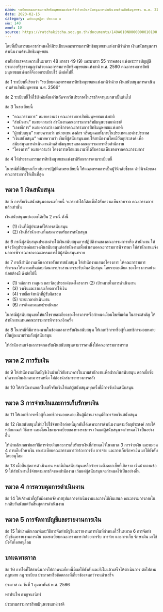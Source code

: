 ```yaml
---
name: ระเบียบคณะกรรมการสิทธิมนุษยชนแห่งชาติว่าด้วยเงินสนับสนุนการดำเนินงานด้านสิทธิมนุษยชน พ.ศ. 2566
date: 2023-02-15
category: ฉบับกฤษฎีกา ประเภท ก
เล่ม: 140
ตอนที่: 10
source: https://ratchakitcha.soc.go.th/documents/140A010N0000000010100.pdf
---
```


โดยที่เป็นการสมควรกำหนดให้มีระเบียบคณะกรรมการสิทธิมนุษยชนแห่งชาติว่าด้วย เงินสนับสนุนการดำเนินงานด้านสิทธิมนุษยชน

อาศัยอำนาจตามความในมาตรา 48 มาตรา 49 (9) และมาตรา 55 วรรคสอง แห่งพระราชบัญญัติประกอบรัฐธรรมนูญว่าด้วยคณะกรรมการสิทธิมนุษยชนแห่งชาติ พ.ศ. 2560 คณะกรรมการสิทธิมนุษยชนแห่งชาติจึงออกระเบียบไว้ ดังต่อไปนี้

ข้อ 1 ระเบียบนี้เรียกว่า “ระเบียบคณะกรรมการสิทธิมนุษยชนแห่งชาติว่าด้วย เงินสนับสนุนการดาเนินงานด้านสิทธิมนุษยชน พ.ศ. 2566”

ข้อ 2 ระเบียบนี้ให้ใช้บังคับตั้งแต่วันถัดจากวันประกาศในราชกิจจานุเบกษาเป็นต้นไป

ข้อ 3 ในระเบียบนี้

- “คณะกรรมการ” หมายความว่า คณะกรรมการสิทธิมนุษยชนแห่งชาติ
- “สำนักงาน” หมายความว่า สำนักงานคณะกรรมการสิทธิมนุษยชนแห่งชาติ
- “เลขาธิการ” หมายความว่า เลขาธิการคณะกรรมการสิทธิมนุษยชนแห่งชาติ
- “ผู้สนับสนุน” หมายความว่า หน่วยงาน องค์กร หรือบุคคลทั้งภายในประเทศและต่างประเทศ
- “เงินสนับสนุน” หมายความว่า เงินที่ผู้สนับสนุนมอบให้สานักงานโดยมีวัตถุประสงค์
  เพื่อสนับสนุนการดำเนินงานด้านสิทธิมนุษยชนของคณะกรรมการหรือสำนักงาน
- “โครงการ” หมายความว่า โครงการหรือแผนงานที่ได้รับความเห็นชอบจากคณะกรรมการ

ข้อ 4 ให้ประธานกรรมการสิทธิมนุษยชนแห่งชาติรักษาการตามระเบียบนี้

ในกรณีที่มีปัญหาเกี่ยวกับการปฏิบัติตามระเบียบนี้ ให้คณะกรรมการเป็นผู้วินิจฉัยชี้ขาด
คำวินิจฉัยของคณะกรรมการให้เป็นที่สุด

## หมวด 1 เงินสนับสนุน

ข้อ 5 การรับเงินสนับสนุนตามระเบียบนี้ จะกระทำได้ก็ต่อเมื่อได้รับความเห็นชอบจาก คณะกรรมการแล้วเท่านั้น

เงินสนับสนุนแบ่งออกได้เป็น 2 กรณี ดังนี้

- (1) เงินที่มีผู้ประสงค์ให้การสนับสนุน
- (2) เงินที่สำนักงานเห็นสมควรขอรับการสนับสนุน

ข้อ 6 กรณีผู้สนับสนุนประสงค์จะให้เงินสนับสนุนการปฏิบัติงานของคณะกรรมการหรือ สำนักงาน ให้แจ้งวัตถุประสงค์และวงเงินสนับสนุนต่อสำนักงานเพื่อนำเสนอคณะกรรมการพิจารณา
ให้สำนักงานแจ้งผลการพิจารณาของคณะกรรมการให้ผู้สนับสนุนทราบ

ข้อ 7 กรณีสำนักงานเห็นควรขอรับการสนับสนุน ให้สำนักงานเสนอโครงการ ให้คณะกรรมการพิจารณาให้ความเห็นชอบก่อนการประสานการขอรับเงินสนับสนุน โดยรายละเอียด ของโครงการอย่างน้อยต้องมี ดังต่อไปนี้

- (1) หลักการ เหตุผล และวัตถุประสงค์ของโครงการ (2) เป้าหมายในการดำเนินงาน
- (3) วงเงินและรายละเอียดการใช้เงิน
- (4) รายชื่อเจ้าหน้าที่ผู้รับผิดชอบ
- (5) ระยะเวลาดำเนินงาน
- (6) การติดตามและประเมินผล

ในกรณีผู้สนับสนุนขอให้แก้ไขรายละเอียดของโครงการหรือกำหนดเงื่อนไขเพิ่มเติม
ในสาระสำคัญ ให้สำนักงานเสนอคณะกรรมการพิจารณาอีกครั้ง

ข้อ 8 ในกรณีที่มีการลงนามในข้อตกลงการรับเงินสนับสนุน ให้เลขาธิการหรือผู้ที่เลขาธิการมอบหมายเป็นผู้ลงนามร่วมกับผู้สนับสนุน

ให้สำนักงานแจ้งผลการตกลงรับเงินสนับสนุนตามวรรคหนี่งให้คณะกรรมการทราบ

## หมวด 2 การรับเงิน

ข้อ 9 ให้สำนักงานเปิดบัญชีเงินฝากไว้กับธนาคารในนามสำนักงานเพื่อฝากเงินสนับสนุน ดอกเบี้ยซึ่งเกิดจากเงินฝากตามวรรคหนึ่ง ไม่ต้องนำส่งกระทรวงการคลัง

ข้อ 10 ให้สำนักงานออกใบเสร็จรับเงินให้แก่ผู้สนับสนุนทุกครั้งที่มีการรับเงินสนับสนุน

## หมวด 3 การจ่ายเงินและการเก็บรักษาเงิน

ข้อ 11 ให้เลขาธิการหรือผู้ที่เลขาธิการมอบหมายเป็นผู้มีอำนาจอนุมัติการจ่ายเงินสนับสนุน

ข้อ 12 เงินสนับสนุนให้นำไปใช้จ่ายหรือก่อหนี้ผูกพันได้เฉพาะการดำเนินงานตามวัตถุประสงค์ ภายใต้หลักเกณฑ์ วิธีการ และเงื่อนไขตามระเบียบของทางราชการ เว้นแต่ผู้สนับสนุนจะกำหนดไว้ เป็นอย่างอื่น

ให้นำหลักเกณฑ์และวิธีการจ่ายเงินและการเก็บรักษาเงินที่กำหนดไว้ในหมวด 3 การจ่ายเงิน และหมวด 4 การเก็บรักษาเงิน ของระเบียบคณะกรรมการว่าด้วยการรับ การจ่าย และการเก็บรักษาเงิน มาใช้บังคับโดยอนุโลม

ข้อ 13 เมื่อสิ้นสุดการดำเนินงาน หากมีเงินสนับสนุนเหลือจ่ายรวมถึงดอกเบี้ยที่เกิดจาก เงินฝากตามข้อ 9 ให้สำนักงานใช้จ่ายตามภารกิจของสำนักงาน เว้นแต่ผู้สนับสนุนจะกำหนดไว้เป็นอย่างอื่น

## หมวด 4 การควบคุมการดำเนินงาน

ข้อ 14 ให้เจ้าหน้าที่ผู้รับผิดชอบจัดทาสรุปผลการดำเนินงานและการใช้เงินเสนอ คณะกรรมการภายในหกสิบวันนับแต่วันสิ้นสุดการดำเนินงาน

## หมวด 5 การจัดทาบัญชีและรายงานการเงิน

ข้อ 15 ให้นำหลักเกณฑ์และวิธีการจัดทำบัญชีและรายงานการเงินที่กำหนดไว้ในหมวด 6 การจัดทำบัญชีและรายงานการเงิน ของระเบียบคณะกรรมการว่าด้วยการรับ การจ่าย และการเก็บ รักษาเงิน มาใช้บังคับโดยอนุโลม

## บทเฉพาะกาล

ข้อ 16 การใดที่ได้ดำเนินการไปก่อนระเบียบนี้มีผลใช้บังคับและยังไม่แล้วเสร็จให้ดำเนินการ ต่อไปตามกฎหมาย กฎ ระเบียบ ประกาศหรือข้อตกลงที่เกี่ยวข้องจนกว่าจะแล้วเสร็จ

ประกาศ ณ วันที่ 1 กุมภาพันธ์ พ.ศ. 2566

พรประไพ กาญจนรนิทร์

ประธานกรรมการสิทธมินุษยชนแห่งชาติ
